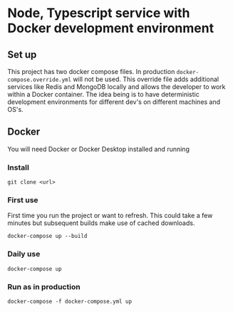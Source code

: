 # Node, Typescript service with Docker development environment

## Set up

This project has two docker compose files. In production ```docker-compose.override.yml``` will not be used. This override file adds additional services like Redis and MongoDB locally and allows the developer to work within a Docker container. The idea being is to have deterministic development environments for different dev's on different machines and OS's.

## Docker

You will need Docker or Docker Desktop installed and running

### Install

```:bash
git clone <url>
```

### First use

First time you run the project or want to refresh. This could take a few minutes but subsequent builds make use of cached downloads.

```:bash
docker-compose up --build
```

### Daily use

```:bash
docker-compose up
```

### Run as in production

```:bash
docker-compose -f docker-compose.yml up
```
